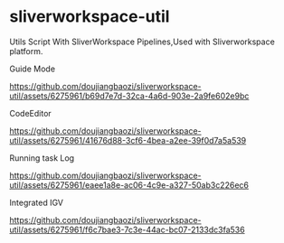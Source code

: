 # sliverworkspace-util
Utils Script With SliverWorkspace Pipelines,Used with Sliverworkspace platform. 

Guide Mode

https://github.com/doujiangbaozi/sliverworkspace-util/assets/6275961/b69d7e7d-32ca-4a6d-903e-2a9fe602e9bc


CodeEditor

https://github.com/doujiangbaozi/sliverworkspace-util/assets/6275961/41676d88-3cf6-4bea-a2ee-39f0d7a5a539

Running task Log

https://github.com/doujiangbaozi/sliverworkspace-util/assets/6275961/eaee1a8e-ac06-4c9e-a327-50ab3c226ec6

Integrated IGV

https://github.com/doujiangbaozi/sliverworkspace-util/assets/6275961/f6c7bae3-7c3e-44ac-bc07-2133dc3fa536

